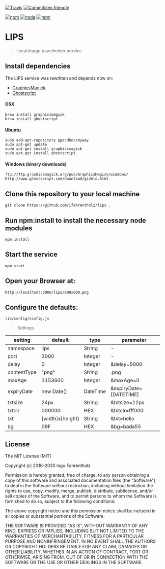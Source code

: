 [![Travis](https://img.shields.io/travis/ifahrentholz/lips.svg?style=flat-square)]()
[![Commitizen friendly](https://img.shields.io/badge/commitizen-friendly-brightgreen.svg?style=flat-square)](http://commitizen.github.io/cz-cli/)

[![npm](https://img.shields.io/npm/l/node-img-placeholder.svg?style=flat-square)]()
[![node](https://img.shields.io/node/v/node-img-placeholder.svg?style=flat-square)]()
[![npm](https://img.shields.io/npm/dt/node-img-placeholder.svg?style=flat-square)]()

# LIPS

> local image placeholder service

## Install dependencies

The LIPS service was rewritten and depends now on:

- [GraphicsMagick](http://www.graphicsmagick.org/)
- [Ghostscript](http://www.ghostscript.com/)

#### OSX

    brew install graphicsmagick
    brew install ghostscript

#### Ubuntu

    sudo add-apt-repository ppa:dhor/myway
    sudo apt-get update
    sudo apt-get install graphicsmagick
    sudo apt-get install ghostscript

#### Windows (binary downloads)

    ftp://ftp.graphicsmagick.org/pub/GraphicsMagick/windows/
    http://www.ghostscript.com/download/gsdnld.html

## Clone this repository to your local machine

    git clone https://github.com/ifahrentholz/lips .

## Run npm:install to install the necessary node modules

    npm install

## Start the service

    npm start

## Open your Browser at:

    http://localhost:3000/lips/800x600.png

## Configure the defaults:

    lib/config/config.js

> Settings

| setting     | default          | type     | parameter              |
| ----------- | ---------------- | -------- | ---------------------- |
| namespace   | lips             | String   | -                      |
| port        | 3000             | Integer  | -                      |
| delay       | 0                | Integer  | &delay=5000            |
| contentType | "png"            | String   | .png                   |
| maxAge      | 3153600          | Integer  | &maxAge=0              |
| expiryDate  | new Date()       | DateTime | &expiryDate=[DATETIME] |
| txtsize     | 24px             | String   | &txtsize=12px          |
| txtclr      | 000000           | HEX      | &txtclr=fff000         |
| txt         | [width]x[height] | String   | &txt=hello             |
| bg          | 09F              | HEX      | &bg=bada55             |

## License

The MIT License (MIT)

Copyright (c) 2016-2020 Ingo Fahrentholz

Permission is hereby granted, free of charge, to any person obtaining a copy of this software and associated documentation files (the "Software"), to deal in the Software without restriction, including without limitation the rights to use, copy, modify, merge, publish, distribute, sublicense, and/or sell copies of the Software, and to permit persons to whom the Software is furnished to do so, subject to the following conditions:

The above copyright notice and this permission notice shall be included in all copies or substantial portions of the Software.

THE SOFTWARE IS PROVIDED "AS IS", WITHOUT WARRANTY OF ANY KIND, EXPRESS OR IMPLIED, INCLUDING BUT NOT LIMITED TO THE WARRANTIES OF MERCHANTABILITY, FITNESS FOR A PARTICULAR PURPOSE AND NONINFRINGEMENT. IN NO EVENT SHALL THE AUTHORS OR COPYRIGHT HOLDERS BE LIABLE FOR ANY CLAIM, DAMAGES OR OTHER LIABILITY, WHETHER IN AN ACTION OF CONTRACT, TORT OR OTHERWISE, ARISING FROM, OUT OF OR IN CONNECTION WITH THE SOFTWARE OR THE USE OR OTHER DEALINGS IN THE SOFTWARE.
